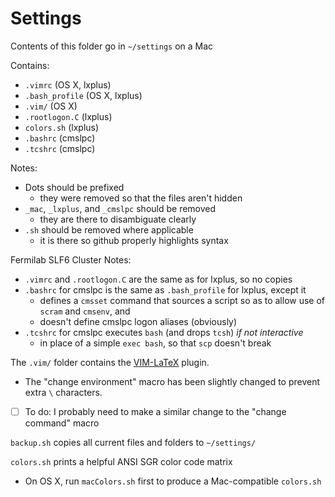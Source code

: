 # Settings

Contents of this folder go in `~/settings` on a Mac

Contains:
  * `.vimrc` (OS X, lxplus)
  * `.bash_profile` (OS X, lxplus)
  * `.vim/` (OS X)
  * `.rootlogon.C` (lxplus)
  * `colors.sh` (lxplus)
  * `.bashrc` (cmslpc)
  * `.tcshrc` (cmslpc)

Notes:
  * Dots should be prefixed
    * they were removed so that the files aren't hidden
  * `_mac`, `_lxplus`, and `_cmslpc` should be removed
    * they are there to disambiguate clearly
  * `.sh` should be removed where applicable
    * it is there so github properly highlights syntax

Fermilab SLF6 Cluster Notes:
  * `.vimrc` and `.rootlogon.C` are the same as for lxplus, so no copies
  * `.bashrc` for cmslpc is the same as `.bash_profile` for lxplus, except it
    * defines a `cmsset` command that sources a script so as to allow use of `scram` and `cmsenv`, and
    * doesn't define cmslpc logon aliases (obviously)
  * `.tcshrc` for cmslpc executes `bash` (and drops `tcsh`) *if not interactive*
    * in place of a simple `exec bash`, so that `scp` doesn't break

The `.vim/` folder contains the [VIM-LaTeX](http://vim-latex.sourceforge.net/) plugin.
  * The "change environment" macro has been slightly changed to prevent extra `\` characters.
  * [ ] To do: I probably need to make a similar change to the "change command" macro

`backup.sh` copies all current files and folders to `~/settings/`

`colors.sh` prints a helpful ANSI SGR color code matrix
  * On OS X, run `macColors.sh` first to produce a Mac-compatible `colors.sh`
